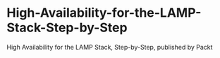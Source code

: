 # High-Availability-for-the-LAMP-Stack-Step-by-Step
High Availability for the LAMP Stack, Step-by-Step, published by Packt
